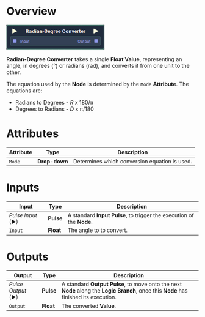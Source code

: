 # Overview

![](../../../../.gitbook/assets/node-radian-degree-converter.png)

**Radian-Degree Converter** takes a single **Float Value**, representing an angle, in degrees (°) or radians (rad), and converts it from one unit to the other.

The equation used by the **Node** is determined by the `Mode` **Attribute**. The equations are:
- Radians to Degrees - *R* x 180/π
- Degrees to Radians - *D* x π/180

# Attributes

|Attribute|Type|Description|
|---|---|---|
|`Mode`|**Drop-down**|Determines which conversion equation is used.|

# Inputs

|Input|Type|Description|
|---|---|---|
|*Pulse Input* (►)|**Pulse**|A standard **Input Pulse**, to trigger the execution of the **Node**.|
|`Input`|**Float**|The angle to to convert.|

# Outputs

|Output|Type|Description|
|---|---|---|
|*Pulse Output* (►)|**Pulse**|A standard **Output Pulse**, to move onto the next **Node** along the **Logic Branch**, once this **Node** has finished its execution.|
|`Output`|**Float**|The converted **Value**.|